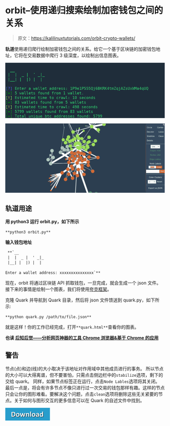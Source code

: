 # orbit–使用递归搜索绘制加密钱包之间的关系

> 原文：<https://kalilinuxtutorials.com/orbit-crypto-wallets/>

**轨道**使用递归爬行绘制加密钱包之间的关系。给它一个基于区块链的加密钱包地址，它将在交易数据中爬行 3 级深度，以绘制出信息图表。 

![](img//53fb823dfe04eea954c2a628ca247d2d.png)

![](img//a049900bf5867f08cf2e4e400fd443fb.png)

## **轨道用途**

**用 python3 运行 orbit.py，如下所示**

`**python3 orbit.py**`

**输入钱包地址**

```
 **`__         
 |  |  _ |  ' _|_
 |__| |  |) |  | 

Enter a wallet address: xxxxxxxxxxxxxxx`** 
```

现在，orbit 将通过区块链 API 抓取钱包，一旦完成，就会生成一个 json 文件。接下来的事情是绘制一个图表，我们将使用[夸克框架](https://github.com/s0md3v/Quark)。

克隆 Quark 并导航到 Quark 目录，然后将 json 文件馈送到 quark.py，如下所示:

`**python quark.py /path/to/file.json**`

就是这样！你的工作已经完成，打开`**quark.html**`查看你的图表。

**也读 [后知后觉——分析网页神器的工具 Chrome 浏览器&基于 Chrome 的应用](https://kalilinuxtutorials.com/hindsight-chrome-chromium-applications/)**

## **警告**

节点(点)和边(线)的大小取决于该地址对作用域中其他成员进行的事务。
所以节点的大小可以大得离谱，但不要害怕，只需点击侧边栏中的`stabilize`选项，剩下的交给 quark。
同样，如果节点标签正在运行，点击`Node Lables`选项将其关闭。
最后一点是，将会有许多节点不像只进行过一次交易的钱包那样有趣。这样的节点只会让你的图形难看。要解决这个问题，点击`clean`选项将删除这些无关紧要的节点。关于如何与图形交互的更多信息可以在 Quark 的自述文件中找到。

[![](img//d861a9096555aeb1980fc054015933d7.png)](https://github.com/s0md3v/Orbit)